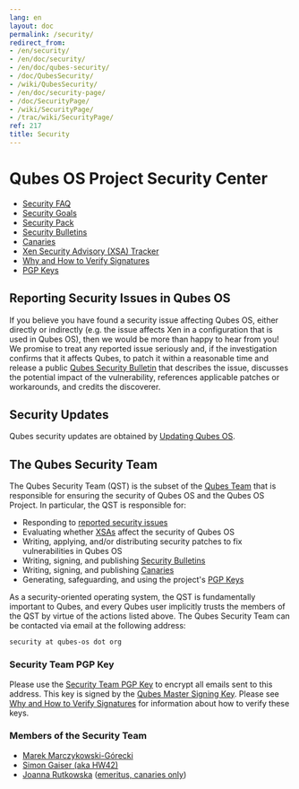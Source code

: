 ```yaml
---
lang: en
layout: doc
permalink: /security/
redirect_from:
- /en/security/
- /en/doc/security/
- /en/doc/qubes-security/
- /doc/QubesSecurity/
- /wiki/QubesSecurity/
- /en/doc/security-page/
- /doc/SecurityPage/
- /wiki/SecurityPage/
- /trac/wiki/SecurityPage/
ref: 217
title: Security
---
```


Qubes OS Project Security Center
================================

- [Security FAQ]
- [Security Goals]
- [Security Pack]
- [Security Bulletins]
- [Canaries]
- [Xen Security Advisory (XSA) Tracker]
- [Why and How to Verify Signatures]
- [PGP Keys]


Reporting Security Issues in Qubes OS
-------------------------------------

If you believe you have found a security issue affecting Qubes OS, either directly or indirectly (e.g. the issue affects Xen in a configuration that is used in Qubes OS), then we would be more than happy to hear from you!
We promise to treat any reported issue seriously and, if the investigation confirms that it affects Qubes, to patch it within a reasonable time and release a public [Qubes Security Bulletin][Security Bulletins] that describes the issue, discusses the potential impact of the vulnerability, references applicable patches or workarounds, and credits the discoverer.

Security Updates
----------------

Qubes security updates are obtained by [Updating Qubes OS].

The Qubes Security Team
-----------------------

The Qubes Security Team (QST) is the subset of the [Qubes Team] that is responsible for ensuring the security of Qubes OS and the Qubes OS Project.
In particular, the QST is responsible for:

 - Responding to [reported security issues]
 - Evaluating whether [XSAs][Xen Security Advisory (XSA) Tracker] affect the security of Qubes OS
 - Writing, applying, and/or distributing security patches to fix vulnerabilities in Qubes OS
 - Writing, signing, and publishing [Security Bulletins]
 - Writing, signing, and publishing [Canaries]
 - Generating, safeguarding, and using the project's [PGP Keys]

As a security-oriented operating system, the QST is fundamentally important to Qubes, and every Qubes user implicitly trusts the members of the QST by virtue of the actions listed above.
The Qubes Security Team can be contacted via email at the following address:

    security at qubes-os dot org


### Security Team PGP Key ###

Please use the [Security Team PGP Key] to encrypt all emails sent to this address.
This key is signed by the [Qubes Master Signing Key].
Please see [Why and How to Verify Signatures] for information about how to verify these keys.

### Members of the Security Team ###

- [Marek Marczykowski-Górecki]
- [Simon Gaiser (aka HW42)]
- [Joanna Rutkowska] ([emeritus, canaries only])


[Security FAQ]: /faq/#general--security
[Security Goals]: /security/goals/
[Security Pack]: /security/pack/
[Security Bulletins]: /security/bulletins/
[Canaries]: /security/canaries/
[Xen Security Advisory (XSA) Tracker]: /security/xsa/
[Why and How to Verify Signatures]: /security/verifying-signatures/
[PGP Keys]: https://keys.qubes-os.org/keys/
[Qubes Team]: /team/
[reported security issues]: #reporting-security-issues-in-qubes-os
[Security Team PGP Key]: https://keys.qubes-os.org/keys/qubes-os-security-team-key.asc
[Qubes Master Signing Key]: https://keys.qubes-os.org/keys/qubes-master-signing-key.asc
[Marek Marczykowski-Górecki]: /team/#marek-marczykowski-górecki
[Simon Gaiser (aka HW42)]: /team/#simon-gaiser-aka-hw42
[Joanna Rutkowska]: /team/#joanna-rutkowska
[emeritus, canaries only]: /news/2018/11/05/qubes-security-team-update/
[Updating Qubes OS]: /doc/updating-qubes-os/
